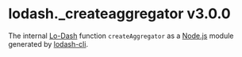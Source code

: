 # lodash._createaggregator v3.0.0

The internal [Lo-Dash](https://lodash.com/) function `createAggregator` as a [Node.js](http://nodejs.org/) module generated by [lodash-cli](https://www.npmjs.com/package/lodash-cli).
